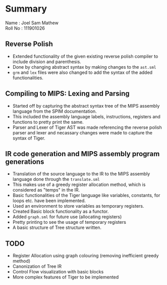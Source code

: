 # Summary

Name : Joel Sam Mathew \
Roll No : 111901026 

## Reverse Polish

- Extended functionality of the given existing reverse polish compiler to include division and parenthesis.
- Done by changing abstract syntax by making changes to the `ast.sml`
- `grm` and `lex` files were also changed to add the syntax of the added functionalities.

## Compiling to MIPS: Lexing and Parsing

- Started off by capturing the abstract syntax tree of the MIPS assembly language from the SPIM documentation.
- This included the assembly language labels, instructions, registers and functions to pretty print the same.
- Parser and Lexer of Tiger AST was made referencing the reverse polish parser and lexer and necassary changes were made to capture the syntax of Tiger.


## IR code generation and MIPS assembly program generations

- Translation of the source language to the IR to the MIPS assembly language done through the `translate.sml`
- This makes use of a greedy register allocation method, which is considered as "temps" in the IR.
- Basic functionalities of the Tiger language like variables, constants, for loops etc. have been implemented.
- Used an environment to store variables as temporary registers.
- Created Basic block functionality as a functor.
- Added `graph.sml` for future use (allocating registers)
- Pretty printing to see the usage of temporary registers
- A basic structure of Tree structure written.

## TODO

- Register Allocation using graph colouring (removing inefficient greedy method)
- Canonization of Tree IR
- Control Flow visualization with basic blocks
- More complex features of Tiger to be implemented

